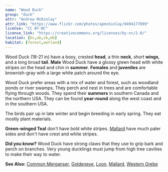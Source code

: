 ```yaml
---
name: "Wood Duck"
group: "duck"
attr: "Andrew McKinlay"
attr_link: "https://www.flickr.com/photos/apmckinlay/8494177899"
license: "CC BY-NC"
license_link: "https://creativecommons.org/licenses/by-nc/2.0/"
location: [bc,ab,sk,mb]
habitat: [forest,wetland]
---
```

Wood Duck (18-21 in) have a boxy, crested **head**, a thin **neck**, short **wings**, and a long broad **tail**. **Male** Wood Duck have a glossy green head with white stripes on the head and chin in **summer**. **Females** and **juveniles** are brownish-gray with a large white patch around the eye.

Wood Duck prefer areas with a mix of water and forest, such as woodland ponds or river swamps. They perch and nest in trees and are comfortable flying through woods. They spend their **summers** in southern Canada and the northern USA. They can be found **year-round** along the west coast and in the southern USA.

The birds pair up in late winter and begin breeding in early spring. They eat mostly plant materials.

**Green-winged Teal** don't have bold white stripes. [Mallard](/birds/mallard) have much paler sides and don't have crest and white stripes.

**Did you know?** Wood Duck have strong claws that they use to grip bark and perch on branches. Very young ducklings must jump from high tree cavities to make their way to water.

<!-- generated, do not edit -->
**See Also:**
[Common Merganser](/birds/commmerg),
[Goldeneye](/birds/goldeye),
[Loon](/birds/loon),
[Mallard](/birds/mallard),
[Western Grebe](/birds/westgrebe)
